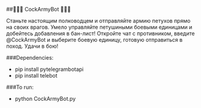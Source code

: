 ##🐔🐔🐔 CockArmyBot 🐔🐔🐔
 
Станьте настоящим полководцем и отправляйте армию петухов прямо на своих врагов. Умело управляйте петушиными боевыми единицами и добейтесь добавления в бан-лист!
Откройте чат с противником, введите @CockArmyBot и выберите боевую единицу, готовую отправиться в поход.
Удачи в бою!
 
###Dependencies:
* pip install pytelegrambotapi
* pip install telebot
 
###To run:
* python CockArmyBot.py